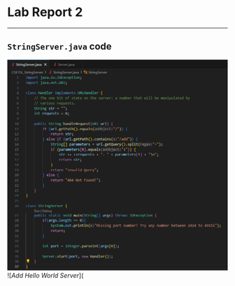 # Lab Report 2
---
## `StringServer.java` code
![*String Server Code*](StringServerSS.png)
![*Add Hello World Server*](
